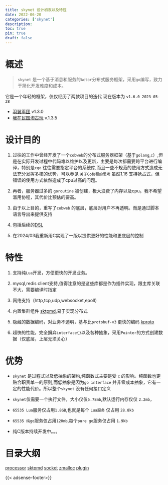 ```yaml
---
title: skynet 设计初衷以及特性
date: 2022-06-20
categories: ['skynet']
description: 
toc: true
pin: true
draft: false
---
```




# 概述

> `skynet` 是一个基于消息和服务的`Actor`分布式服务框架，采用`go`编写，致力于简化开发难度和成本。

它是一个年轻的框架，仅仅经历了两款项目的迭代 现在版本为 `v1.6.0 2023-05-28` 
- [羽翼军团](https://www.taptap.cn/app/229839) v1.3.0
- [我在民国淘古玩](https://www.taptap.cn/app/215934) v.1.3.5


# 设计目的

1. 过往的工作中曾经开发了一个`cobweb`的分布式服务器框架（基于`golang`,`c`）,但是在实际开发过程中代码难以维护以及更新，主要是每次都需要跨平台进行编译，特别是`cgo` 往往需要指定平台的系统库,而且一些不规范的使用方式造成无法充分发挥多核的优势，可以参见 `关于Go协程的思考` 虽然1.16 支持抢占式，但错误的使用方式依然造成了cpu过高的问题。

2. 再者，服务器过多的 `goroutine` 被创建，极大浪费了内存以及cpu。我不希望滥用协程，其代价比预估的要高。

3. 由于以上目的，重写了`cobweb` 的底层，底层对用户不再透明。而是通过脚本语言导出来提供支持

4. 包括后续的[DSL](/post/typelang/1)

5. 在2024/03我重新用C实现了一版以提供更好的性能和更底层的控制



<!--more-->


# 特性
  1. 支持纯`Lua`开发，方便更快的开发业务。

  2. mysql,redis client支持,值得注意的是这些库都是作为插件实现，跟主库关联不大，需要编译时指定

  3. 网络支持（http,tcp,udp,websocket,epoll）

  4. 内置集群组件 [sktpmd](/post/skynet/sktpmd),易于实现分布式

  5. 隐藏的数据编码，对业务不透明，基与比`protobuf-v3` 更快的编码 [kproto](/post/kproto)

  6. 超快的性能，完全摒弃`interface{}`以及各种抽象，采用`Pointer`的方式创建数据（仅底层，上层无须关心）


# 优势

+ `skynet` 是过程式以及低抽象的架构,纯函数式主要是受 `c` 的影响。纯函数也更贴合职责单一的原则,而低抽象是因为`go interface` 并非零成本抽象，它有一定的性能代价。所以整个`skynet` 没有任何接口定义

+ `skynet`仅需要一个执行文件，大小仅仅`5.78mb`,默认运行内存仅仅 `2.2mb`，

+ `65535 Lua`服务仅占用`1.8GB`,也就是每个 `Lua服务` 仅占用 `28.8kb`

+ `65535 纯go`服务仅占用`120mb`,每个`pure go`服务仅占用 `1.9kb`

+ 纯C版本持续开发中。。。



# 目录大纲

[processor](/post/skynet/1)
[sktpmd](/post/skynet/3)
[socket](/post/skynet/4)
[zmalloc](/post/skynet/5)
[plugin](/post/skynet/6)

{{< adsense-footer>}}
